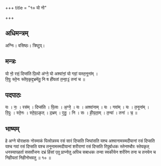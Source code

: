 +++
title = "१० यो नो"

+++
## अधिमन्त्रम्
अग्निः। वसिष्ठः। त्रिष्टुप्।

## मन्त्रः
यो नो॒ रसं॒ दिप्स॑ति पि॒त्वो अ॑ग्ने॒ यो अश्वा॑नां॒ यो गवां॒ यस्त॒नूना॑म् ।  
रि॒पुः स्ते॒नः स्ते॑य॒कृद्द॒भ्रमे॑तु॒ नि ष ही॑यतां त॒न्वा॒३॒॑ तना॑ च ॥

## पदपाठः
यः । नः॒ । रस॑म् । दिप्स॑ति । पि॒त्वः । अ॒ग्ने॒ । यः । अश्वा॑नाम् । यः । गवा॑म् । यः । त॒नूना॑म् ।  
रि॒पुः । स्ते॒नः । स्ते॒य॒ऽकृत् । द॒भ्रम् । ए॒तु॒ । नि । सः । ही॒य॒ता॒म् । त॒न्वा॑ । तना॑ । च॒ ॥

## भाष्यम्
हे अग्ने योराक्षसः नोस्माकं पित्वोन्नस्य रसं सारं दिप्सति जिघांसति यश्च अश्वानामस्मदीयानां रसं दिप्सति यश्च गवां रसं दिप्सति यश्च तनूनामस्मदीयानां शरीराणां रसं दिप्सति रिपुर्बाधकः स्तेनश्चौरः स्तेयकृत् धनस्यापहर्ता ससर्वोजनः दभ्रं हिंसां एतु प्राप्नोतु अपिच सबाधकः तन्वा स्वकीयेन शरीरेण तना च तनयेन च निहीयतां निहीनोभवतु ॥ १० ॥